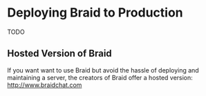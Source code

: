 # Deploying Braid to Production

TODO

## Hosted Version of Braid

If you want want to use Braid but avoid the hassle of deploying and maintaining a server, the creators of Braid offer a hosted version: http://www.braidchat.com


